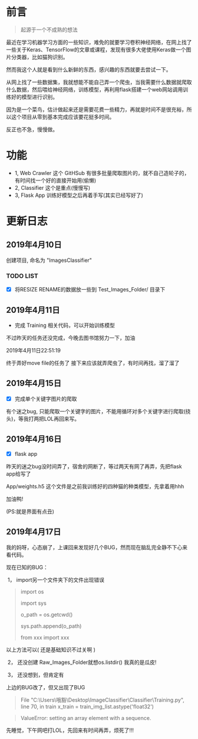 # 前言

> 起源于一个不成熟的想法

最近在学习机器学习方面的一些知识，难免的就要学习卷积神经网络，在网上找了一些关于Keras、TensorFlow的文章或课程，发现有很多大佬使用Keras做一个图片分类器，比如猫狗识别。

然而我这个人就是看到什么新鲜的东西，感兴趣的东西就要去尝试一下。

从网上找了一些数据集，我就想能不能自己弄一个爬虫，当我需要什么数据就爬取什么数据，然后喂给神经网络，训练模型，再利用flask搭建一个web网站调用训练好的模型进行识别。

因为是一个菜鸟，估计做起来还是需要花费一些精力，再就是时间不是很充裕，所以这个项目从零到基本完成应该要花挺多时间。

反正也不急，慢慢做。

# 功能

- 1, Web Crawler  这个 GitHSub 有很多批量爬取图片的，就不自己造轮子的，有时间找一个好的直接开始用(偷懒)
- 2, Classifier   这个是重点(慢慢写)
- 3, Flask App    训练好模型之后再着手写(其实已经写好了)

# 更新日志

## 2019年4月10日   

创建项目, 命名为 "ImagesClassifier"

### TODO LIST

- [x] 将RESIZE RENAME的数据放一些到 Test_Images_Folder/ 目录下

## 2019年4月11日

- 完成 Training 相关代码，可以开始训练模型

不过昨天的任务还没完成，今晚去图书馆努力一下，加油

2019年4月11日22:51:19

终于弄好move file的任务了
接下来应该就弄爬虫了，有时间再找，溜了溜了

## 2019年4月15日

- [x] 完成单个关键字图片的爬取

有个迷之bug, 只能爬取一个关键字的图片，不能用循环对多个关键字进行爬取(挠头)，等我打两把LOL再回来写。

## 2019年4月16日

- [x] flask app

昨天的迷之bug没时间弄了，宿舍的网断了，等过两天有网了再弄，先把flask app给写了

App/weights.h5 这个文件是之前我训练好的四种猫的种类模型，先拿着用hhh

加油鸭!

(PS:就是界面有点丑)

## 2019年4月17日

我的妈呀，心态崩了，上课回来发现好几个BUG，然而现在脑乱完全静不下心来看代码。

现在已知的BUG：

​	1， import另一个文件夹下的文件出现错误

> import os
>
> import sys
>
> o_path = os.getcwd()
>
> sys.path.append(o_path)
>
> from xxx import xxx

以上方法可以( 还是基础知识不过关啊 )

​	2， 还没创建 Raw_Images_Folder就想os.listdir()  我真的是瓜皮!

​	3， 还没想到，但肯定有

上边的BUG改了，但又出现了BUG
> File "C:\Users\哦豁\Desktop\ImageClassifier\Classifier\Training.py", line 70, in train
      x_train = train_img_list.astype('float32')
    
> ValueError: setting an array element with a sequence.


先睡觉，下午网吧打LOL，先回来有时间再弄，烦死了!!!
